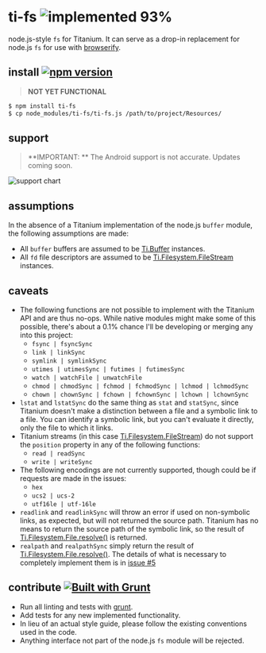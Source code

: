# ti-fs ![implemented 93%](http://img.shields.io/badge/implemented-93%-brightgreen.svg)

node.js-style `fs` for Titanium. It can serve as a drop-in replacement for node.js `fs` for use with [browserify][].

## install [![npm version](https://badge.fury.io/js/ti-fs.svg)](http://badge.fury.io/js/ti-fs)

> **NOT YET FUNCTIONAL**

```bash
$ npm install ti-fs
$ cp node_modules/ti-fs/ti-fs.js /path/to/project/Resources/
```

## support

> **IMPORTANT: ** The Android support is not accurate. Updates coming soon.

![support chart](http://cl.ly/image/1N3Y0Z3o0Q1j/support.html.png)

## assumptions

In the absence of a Titanium implementation of the node.js `buffer` module, the following assumptions are made:

* All `buffer` buffers are assumed to be [Ti.Buffer][] instances.
* All `fd` file descriptors are assumed to be [Ti.Filesystem.FileStream][] instances.

## caveats

* The following functions are not possible to implement with the Titanium API and are thus no-ops. While native modules might make some of this possible, there's about a 0.1% chance I'll be developing or merging any into this project:
	* `fsync | fsyncSync`
	* `link | linkSync`
	* `symlink | symlinkSync`
	* `utimes | utimesSync | futimes | futimesSync`
	* `watch | watchFile | unwatchFile`
	* `chmod | chmodSync | fchmod | fchmodSync | lchmod | lchmodSync`
	* `chown | chownSync | fchown | fchownSync | lchown | lchownSync`
* `lstat` and `lstatSync` do the same thing as `stat` and `statSync`, since Titanium doesn't make a distinction between a file and a symbolic link to a file. You can identify a symbolic link, but you can't evaluate it directly, only the file to which it links.
* Titanium streams (in this case [Ti.Filesystem.FileStream][]) do not support the `position` property in any of the following functions:
	* `read | readSync`
	* `write | writeSync`
* The following encodings are not currently supported, though could be if requests are made in the issues:
	* `hex`
	* `ucs2 | ucs-2`
	* `utf16le | utf-16le`
* `readlink` and `readlinkSync` will throw an error if used on non-symbolic links, as expected, but will not returned the source path. Titanium has no means to return the source path of the symbolic link, so the result of [Ti.Filesystem.File.resolve()][] is returned.
* `realpath` and `realpathSync` simply return the result of [Ti.Filesystem.File.resolve()][]. The details of what is necessary to completely implement them is in [issue #5](https://github.com/tonylukasavage/ti-fs/issues/5)

## contribute [![Built with Grunt](https://cdn.gruntjs.com/builtwith.png)](http://gruntjs.com/)

* Run all linting and tests with [grunt](http://gruntjs.com/getting-started).
* Add tests for any new implemented functionality.
* In lieu of an actual style guide, please follow the existing conventions used in the code.
* Anything interface not part of the node.js `fs` module will be rejected.

[browserify]: https://github.com/substack/node-browserify
[Ti.Blob]: http://docs.appcelerator.com/titanium/latest/#!/api/Titanium.Blob
[Ti.Buffer]: http://docs.appcelerator.com/titanium/latest/#!/api/Titanium.Buffer
[Ti.Filesystem.FileStream]: http://docs.appcelerator.com/titanium/latest/#!/api/Titanium.Filesystem.FileStream
[Ti.Filesystem.File.resolve()]: http://docs.appcelerator.com/titanium/latest/#!/api/Titanium.Filesystem.File-method-resolve
